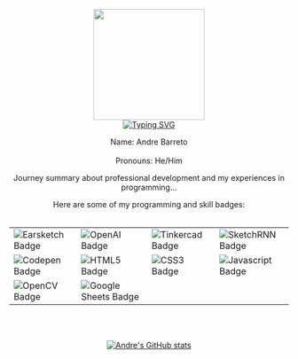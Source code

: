 <div id="header" align="center">
  <img src="https://i.imgur.com/DQtEKwl.png" width="200"/>
</div>

<div id="intro" align="center">
<a href="https://git.io/typing-svg"><img src="https://readme-typing-svg.demolab.com?font=Fira+Code&pause=1000&random=false&width=500&lines=Hello!+%F0%9F%91%8B+Allow+me+to+introduce+myself!" alt="Typing SVG" /></a>

<p>
  Name: Andre Barreto <br></br>
  Pronouns: He/Him

  Journey summary about professional development and my experiences in programming...
</p>
</div>

<div id="badges" align="center">
  Here are some of my programming and skill badges: <br></br>

  <table>
  <tr>
    <td><img src="https://img.shields.io/badge/EarSketch-purple?style=for-the-badge&logo=applemusic&logoColor=white" alt="Earsketch Badge"/></td>
    <td><img src="https://img.shields.io/badge/ChatGPT-green?style=for-the-badge&logo=openai&logoColor=white" alt="OpenAI Badge"/></td>
    <td><img src="https://img.shields.io/badge/Tinkercad-lightblue?style=for-the-badge&logo=tinkercad&logoColor=white" alt="Tinkercad Badge"/></td>
    <td><img src="https://img.shields.io/badge/Excalidraw-orange?style=for-the-badge&logo=excalidraw&logoColor=white" alt="SketchRNN Badge"/></td>
  </tr>
   <tr>
    <td><img src="https://img.shields.io/badge/Codepen-pink?style=for-the-badge&logo=codepen&logoColor=white" alt="Codepen Badge"/></td>
    <td><img src="https://img.shields.io/badge/HTML5-red?style=for-the-badge&logo=HTML5&logoColor=white" alt="HTML5 Badge"/></td>
    <td><img src="https://img.shields.io/badge/CSS3-blue?style=for-the-badge&logo=CSS3&logoColor=white" alt="CSS3 Badge"/></td>
    <td><img src="https://img.shields.io/badge/Javascript-yellow?style=for-the-badge&logo=javascript&logoColor=white" alt="Javascript Badge"/></td>
  </tr>
  <tr>
    <td><img src="https://img.shields.io/badge/OpenCV-grey?style=for-the-badge&logo=opencv&logoColor=white" alt="OpenCV Badge"/></td>
    <td><img src="https://img.shields.io/badge/Google Sheets-darkgreen?style=for-the-badge&logo=googlesheets&logoColor=white" alt="Google Sheets Badge"/></td>
  </tr>
  </table>
  
  <br></br>
</div>

<div id="projects" align="left">

</div>

<div id="stats" align="center">
  
[![Andre's GitHub stats](https://github-readme-stats.vercel.app/api?username=andrebarretocubed)](https://github.com/anuraghazra/github-readme-stats)
  
</div>
<!--
**andrebarretocubed/andrebarretocubed** is a ✨ _special_ ✨ repository because its `README.md` (this file) appears on your GitHub profile.

Here are some ideas to get you started:

- 🔭 I’m currently working on ...
- 🌱 I’m currently learning ...
- 👯 I’m looking to collaborate on ...
- 🤔 I’m looking for help with ...
- 💬 Ask me about ...
- 📫 How to reach me: ...
- 😄 Pronouns: ...
- ⚡ Fun fact: ...
-->


